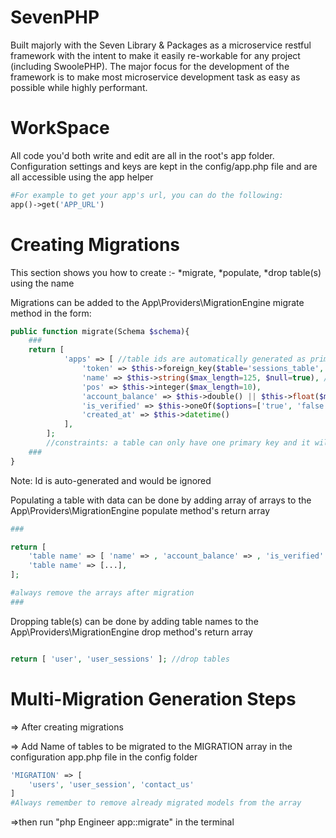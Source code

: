 # SevenPHP

Built majorly with the Seven Library & Packages as a microservice restful framework with the intent to make it easily re-workable for any project (including SwoolePHP). The major focus for the development of the framework is to make most microservice development task as easy as possible while highly performant.


# WorkSpace
All code you'd both write and edit are all in the root's app folder.
Configuration settings and keys are kept in the config/app.php file and are all accessible using the app helper
```php
#For example to get your app's url, you can do the following:
app()->get('APP_URL')

```


# Creating Migrations
This section shows you how to create :- 
	*migrate, 
	*populate, 
	*drop table(s) using the name



Migrations can be added to the App\Providers\MigrationEngine migrate method in the form:

```php
public function migrate(Schema $schema){
	###
	return [
			'apps' => [ //table ids are automatically generated as primary keys
				'token' => $this->foreign_key($table='sessions_table', $column='session'), //the referenced table must already exists the name must be exact to avoid errors
				'name' => $this->string($max_length=125, $null=true), //$key can be one of [ 'primary', 'unique','fulltext', ''  ]
				'pos' => $this->integer($max_length=10),
				'account_balance' => $this->double() || $this->float($max_length=16), //in other to specify a maximum length, float should be used instead of a double
				'is_verified' => $this->oneOf($options=['true', 'false'], $default='false' ),
				'created_at' => $this->datetime()
			],
		];
		//constraints: a table can only have one primary key and it will be autogenerated
	###
}
```
Note: Id is auto-generated and would be ignored

Populating a table with data can be done by adding array of arrays to the App\Providers\MigrationEngine populate method's return array
```php
###

return [
	'table name' => [ 'name' => , 'account_balance' => , 'is_verified' => ],
	'table name' => [...],
];

#always remove the arrays after migration
###

```

Dropping table(s) can be done by adding table names to the App\Providers\MigrationEngine drop method's return array
```php

return [ 'user', 'user_sessions' ]; //drop tables

```

# Multi-Migration Generation Steps

=> After creating migrations

=> Add Name of tables to be migrated to the MIGRATION array in the configuration app.php file in the config folder

```php
'MIGRATION' => [
	'users', 'user_session', 'contact_us'
]
#Always remember to remove already migrated models from the array
```

=>then run "php Engineer app::migrate" in the terminal
